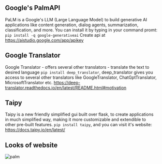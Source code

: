 ## Google's PalmAPI
PaLM is a Google's LLM (Large Language Model) to build generative AI applications like content generation, dialog agents, summarization, classification, and more.
You can install it by typing in your command promt: 
`pip install -q google-generativeai`
Create api at https://aistudio.google.com/app/apikey

## Google Translator
Google Translator - offers several other translators - translate the text to desired language
`pip install deep_translator`, deep_translator gives you access to several other translators like GoogleTranslator, ChatGptTranslator, MicrosoftTranslator etc.
https://deep-translator.readthedocs.io/en/latest/README.html#motivation

## Taipy
Taipy is a new friendly simplified gui built over flask, to create applications in much simplified way, making it more customizable and extendible to other pre-built features.
`pip install taipy`, and you can visit it's website: https://docs.taipy.io/en/latest/

## Looks of website
![palm](https://github.com/nidhi2026/Translator/assets/118007171/587d8e25-a67c-428b-b94e-339722ef02e8)
